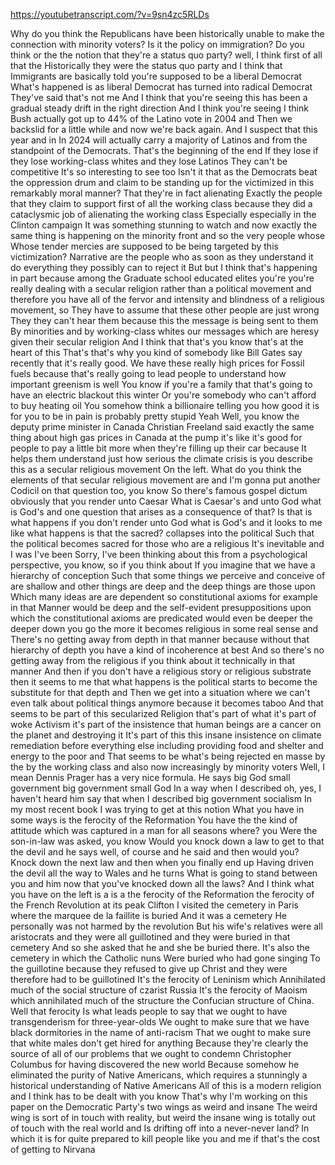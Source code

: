 https://youtubetranscript.com/?v=9sn4zc5RLDs

 Why do you think the Republicans have been historically unable to make the connection with minority voters? Is it the policy on immigration? Do you think or the the notion that they're a status quo party? well, I think first of all that the Historically they were the status quo party and I think that Immigrants are basically told you're supposed to be a liberal Democrat What's happened is as liberal Democrat has turned into radical Democrat They've said that's not me And I think that you're seeing this has been a gradual steady drift in the right direction And I think you're seeing I think Bush actually got up to 44% of the Latino vote in 2004 and Then we backslid for a little while and now we're back again. And I suspect that this year and in In 2024 will actually carry a majority of Latinos and from the standpoint of the Democrats. That's the beginning of the end If they lose if they lose working-class whites and they lose Latinos They can't be competitive It's so interesting to see too Isn't it that as the Democrats beat the oppression drum and claim to be standing up for the victimized in this remarkably moral manner? That they're in fact alienating Exactly the people that they claim to support first of all the working class because they did a cataclysmic job of alienating the working class Especially especially in the Clinton campaign It was something stunning to watch and now exactly the same thing is happening on the minority front and so the very people whose Whose tender mercies are supposed to be being targeted by this victimization? Narrative are the people who as soon as they understand it do everything they possibly can to reject it But but I think that's happening in part because among the Graduate school educated elites you're you're really dealing with a secular religion rather than a political movement and therefore you have all of the fervor and intensity and blindness of a religious movement, so They have to assume that these other people are just wrong They they can't hear them because this the message is being sent to them By minorities and by working-class whites our messages which are heresy given their secular religion And I think that that's you know that's at the heart of this That's that's why you kind of somebody like Bill Gates say recently that it's really good. We have these really high prices for Fossil fuels because that's really going to lead people to understand how important greenism is well You know if you're a family that that's going to have an electric blackout this winter Or you're somebody who can't afford to buy heating oil You somehow think a billionaire telling you how good it is for you to be in pain is probably pretty stupid Yeah Well, you know the deputy prime minister in Canada Christian Freeland said exactly the same thing about high gas prices in Canada at the pump it's like it's good for people to pay a little bit more when they're filling up their car because It helps them understand just how serious the climate crisis is you describe this as a secular religious movement On the left. What do you think the elements of that secular religious movement are and I'm gonna put another Codicil on that question too, you know So there's famous gospel dictum obviously that you render unto Caesar What is Caesar's and unto God what is God's and one question that arises as a consequence of that? Is that is what happens if you don't render unto God what is God's and it looks to me like what happens is that the sacred? collapses into the political Such that the political becomes sacred for those who are a religious It's inevitable and I was I've been Sorry, I've been thinking about this from a psychological perspective, you know, so if you think about If you imagine that we have a hierarchy of conception Such that some things we perceive and conceive of are shallow and other things are deep and the deep things are those upon Which many ideas are are dependent so constitutional axioms for example in that Manner would be deep and the self-evident presuppositions upon which the constitutional axioms are predicated would even be deeper the deeper down you go the more it becomes religious in some real sense and There's no getting away from depth in that manner because without that hierarchy of depth you have a kind of incoherence at best And so there's no getting away from the religious if you think about it technically in that manner And then if you don't have a religious story or religious substrate then it seems to me that what happens is the political starts to become the substitute for that depth and Then we get into a situation where we can't even talk about political things anymore because it becomes taboo And that seems to be part of this secularized Religion that's part of what it's part of woke Activism it's part of the insistence that human beings are a cancer on the planet and destroying it It's part of this this insane insistence on climate remediation before everything else including providing food and shelter and energy to the poor and That seems to be what's being rejected en masse by the by the working class and also now increasingly by minority voters Well, I mean Dennis Prager has a very nice formula. He says big God small government big government small God In a way when I described oh, yes, I haven't heard him say that when I described big government socialism In my most recent book I was trying to get at this notion What you have in some ways is the ferocity of the Reformation You have the the kind of attitude which was captured in a man for all seasons where? you Were the son-in-law was asked, you know Would you knock down a law to get to that the devil and he says well, of course and he said and then would you? Knock down the next law and then when you finally end up Having driven the devil all the way to Wales and he turns What is going to stand between you and him now that you've knocked down all the laws? And I think what you have on the left is a is a the ferocity of the Reformation the ferocity of the French Revolution at its peak Clifton I visited the cemetery in Paris where the marquee de la faillite is buried And it was a cemetery He personally was not harmed by the revolution But his wife's relatives were all aristocrats and they were all guillotined and they were buried in that cemetery And so she asked that he and she be buried there. It's also the cemetery in which the Catholic nuns Were buried who had gone singing To the guillotine because they refused to give up Christ and they were therefore had to be guillotined It's the ferocity of Leninism which Annihilated much of the social structure of czarist Russia It's the ferocity of Maoism which annihilated much of the structure the Confucian structure of China. Well that ferocity Is what leads people to say that we ought to have transgenderism for three-year-olds We ought to make sure that we have black dormitories in the name of anti-racism That we ought to make sure that white males don't get hired for anything Because they're clearly the source of all of our problems that we ought to condemn Christopher Columbus for having discovered the new world Because somehow he eliminated the purity of Native Americans, which requires a stunningly a historical understanding of Native Americans All of this is a modern religion and I think has to be dealt with you know That's why I'm working on this paper on the Democratic Party's two wings as weird and insane The weird wing is sort of in touch with reality, but weird the insane wing is totally out of touch with the real world and Is drifting off into a never-never land? In which it is for quite prepared to kill people like you and me if that's the cost of getting to Nirvana